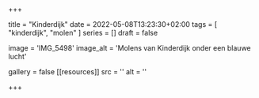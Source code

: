 +++

title = "Kinderdijk"
date = 2022-05-08T13:23:30+02:00 
tags = [ "kinderdijk", "molen" ] 
series = [] 
draft = false

image = 'IMG_5498'
image_alt = 'Molens van Kinderdijk onder een blauwe lucht'

gallery = false
[[resources]]
src = ''
alt = ''


+++
